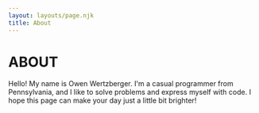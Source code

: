 ```yaml
---
layout: layouts/page.njk
title: About
---
```


# ABOUT

Hello! My name is Owen Wertzberger. I'm a casual programmer from Pennsylvania,
and I like to solve problems and express myself with code. I hope this page can
make your day just a little bit brighter!
